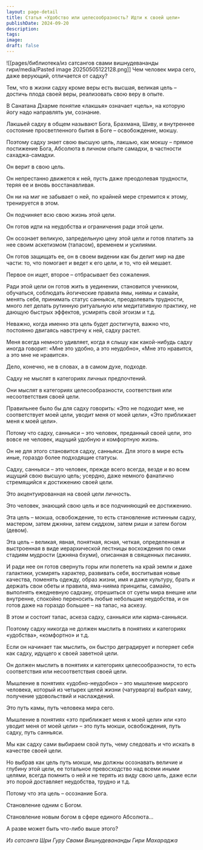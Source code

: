 ```yaml
---
layout: page-detail
title: Статья «Удобство или целесообразность? Идти к своей цели»
publishDate: 2024-09-20
description: 
tags: 
image: 
draft: false
---
```

![[pages/библиотека/из сатсангов свами вишнудевананды гири/media/Pasted image 20250505122128.png]]
 Чем человек мира сего, даже верующий, отличается от садху?

 Тем, что в жизни садху кроме веры есть высшая, великая цель – достичь плода своей веры, реализовать свою веру в опыте.

 В Санатана Дхарме понятие «лакшья» означает «цель», на которую йогу надо направлять ум, сознание.

 Лакшьей садху в общем называют Бога, Брахмана, Шиву, и внутреннее состояние просветленного бытия в Боге – освобождение, мокшу.

 Поэтому садху знает свою высшую цель, лакшью, как мокшу – прямое постижение Бога, Абсолюта в личном опыте самадхи, в частности сахаджа-самадхи.

 Он верит в свою цель.

 Он непрестанно движется к ней, пусть даже преодолевая трудности, теряя ее и вновь восстанавливая.

 Он ни на миг не забывает о ней, по крайней мере стремится к этому, тренируется в этом.

 Он подчиняет всю свою жизнь этой цели.

 Он готов идти на неудобства и ограничения ради этой цели.

 Он осознает великую, запредельную цену этой цели и готов платить за нее своим аскетизмом (тапасом), временем и усилиями.

 Он готов защищать ее, он в своем видении как бы делит мир на две части: то, что помогает и ведет к его цели, и то, что ей мешает.

 Первое он ищет, второе – отбрасывает без сожаления.

 Ради этой цели он готов жить в уединении, становится учеником, обучаться, соблюдать йогические правила ямы, ниямы и самайи, менять себя, принимать статус санньяси, преодолевать трудности, много лет делать рутинную ритуальную или медитативную практику, не дающую быстрых эффектов, усмирять свой эгоизм и т.д.

 Неважно, когда именно эта цель будет достигнута, важно что, постоянно двигаясь навстречу к ней, садху растет.

 Меня всегда немного удивляет, когда я слышу как какой-нибудь садху иногда говорит: «Мне это удобно, а это неудобно», «Мне это нравится, а это мне не нравится».

 Дело, конечно, не в словах, а в самом духе, подходе.

 Садху не мыслят в категориях личных предпочтений.

 Они мыслят в категориях целесообразности, соответствия или несоответствия своей цели.

 Правильнее было бы для садху говорить: «Это не подходит мне, не соответствует моей цели, уводит меня от моей цели», «Это приближает меня к моей цели».

 Потому что садху, санньяси – это человек, преданный своей цели, это вовсе не человек, ищущий удобную и комфортную жизнь.

 Он не для этого становится садху, санньяси. Для этого в мире есть иные, гораздо более подходящие статусы.

 Садху, санньяси – это человек, прежде всего всегда, везде и во всем ищущий свою высшую цель; усердно, даже немного фанатично стремящийся к достижению своей цели.

 Это акцентуированная на своей цели личность.

 Это человек, знающий свою цель и все подчиняющий ее достижению.

 Эта цель – мокша, освобождение, то есть становление истинным садху, мастером, затем джняни, затем сиддхом, затем риши и затем богом (девом).

 Эта цель – великая, явная, понятная, ясная, четкая, определенная и выстроенная в виде иерархической лестницы восхождения по семи стадиям мудрости (джняна бхуми), описанная в священных писаниях.

 И ради нее он готов свернуть горы или полететь на край земли и даже галактики, усмирять характер, развивать себя, воспитывая новые качества, поменять одежду, образ жизни, имя и даже культуру, брать и держать свои обеты и правила, яма-нияма принципы, самайю, выполнять ежедневную садхану, отрешиться от суеты мира внешне или внутренне, спокойно переносить любые небольшие неудобства, и он готов даже на гораздо большее – на тапас, на аскезу.

 В этом и состоит тапас, аскеза садху, санньяси или карма-санньяси.

 Поэтому садху никогда не должен мыслить в понятиях и категориях «удобства», «комфортно» и т.д.

 Если он начинает так мыслить, он быстро деградирует и потеряет себя как садху, идущего к своей заветной цели.

 Он должен мыслить в понятиях и категориях целесообразности, то есть соответствия или несоответствия своей цели.

 Мышление в понятиях «удобно-неудобно» – это мышление мирского человека, который из четырех целей жизни (чатурварга) выбрал каму, получение удовольствий и наслаждений.

 Это путь камы, путь человека мира сего.

 Мышление в понятиях «это приближает меня к моей цели» или «это уводит меня от моей цели» – это путь мокши, освобождения, путь садху, путь санньяси.

 Мы как садху сами выбираем свой путь, чему следовать и что искать в качестве своей цели.

 Но выбрав как цель путь мокши, мы должны осознавать величие и глубину этой цели, ее тотальное превосходство над всеми иными целями, всегда помнить о ней и не терять из виду свою цель, даже если это порой доставляет неудобства, трудно и т.д.

 Потому что эта цель – осознание Бога.

 Становление одним с Богом.

 Становление новым богом в сфере единого Абсолюта…

 А разве может быть что-либо выше этого?

*Из сатсанга Шри Гуру Свами Вишнудевананды Гири Махараджа*